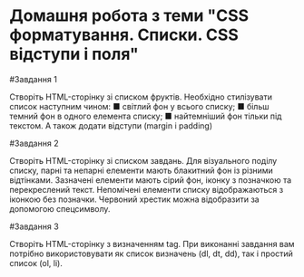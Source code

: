 # Домашня робота з теми "CSS форматування. Списки. CSS відступи і поля"

#Завдання 1

Створіть HTML-сторінку зі списком фруктів. 
Необхідно стилізувати список наступним чином:
■ світлий фон у всього списку;
■ більш темний фон в одного елемента списку;
■ найтемніший фон тільки під текстом. 
А також додати відступи (margin і padding)

#Завдання 2

Створіть HTML-сторінку зі списком завдань. 
Для візуального поділу списку, парні та непарні елементи 
мають блакитний фон із різними відтінками. Зазначені елементи 
мають сірий фон, іконку з позначкою та перекреслений текст. Непомічені елементи списку відображаються з іконкою без позначки. 
Червоний хрестик можна відобразити за допомогою спецсимволу.

#Завдання 3

Створіть HTML-сторінку з визначенням tag.
При виконанні завдання вам потрібно використовувати як 
список визначень (dl, dt, dd), так і простий список (ol, li).